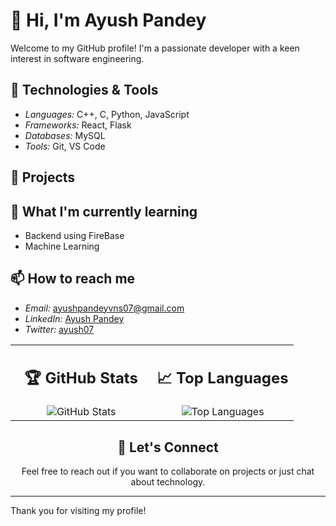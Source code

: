 # 👋 Hi, I'm Ayush Pandey

Welcome to my GitHub profile! I'm a passionate developer with a keen interest in software engineering.

## 🔧 Technologies & Tools

- *Languages:* C++, C, Python, JavaScript
- *Frameworks:* React, Flask
- *Databases:* MySQL 
- *Tools:* Git, VS Code

## 🚀 Projects


## 🌱 What I'm currently learning

- Backend using FireBase
- Machine Learning

## 📫 How to reach me

- *Email:* [ayushpandeyvns07@gmail.com](mailto:saxenaaaviral05@gmail.com)
- *LinkedIn:* [Ayush Pandey](https://www.linkedin.com/in/ayush-pandey-473a86237?utm_source=share&utm_campaign=share_via&utm_content=profile&utm_medium=ios_app)
- *Twitter:* [ayush07](https://x.com/ayushpandey)


<div align="center">
  <table>
    <tr>
      <td width="50%" align="center">
        <h2>🏆 GitHub Stats</h2>
        <img src="![Pandeyji016's Stats](https://github-readme-stats.vercel.app/api?username=Pandeyji016&theme=prussian&show_icons=true&hide_border=false&count_private=true)" alt="GitHub Stats" />
      </td>
      <td width="50%" align="center">
        <h2>📈 Top Languages</h2>
        <img src=“![Pandeyji016's Top Languages](https://github-readme-stats.vercel.app/api/top-langs/?username=Pandeyji016&theme=prussian&show_icons=true&hide_border=false&layout=compact)” alt="Top Languages" />
      </td>
    </tr>
  </table>

  <h2>👋 Let's Connect</h2>
  <p>Feel free to reach out if you want to collaborate on projects or just chat about technology.</p>
</div>

---

Thank you for visiting my profile!
